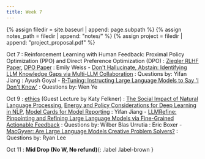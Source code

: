 ```yaml
---
title: Week 7
---
```



{% assign filedir = site.baseurl | append: page.subpath %} 
{% assign notes_path = filedir | append: "notes/" %} 
{% assign project = filedir | append: "project_proposal.pdf" %}

<!--  
Instructions:

INDENTATION COUNTS

Each day should be formatted exactly as follows

Date
: Lessons Covered
  : Reading List
    : In Class Presentations
: **Assignment/Announcement**{: .label}


To add a hyperlink for readings, do it as follows
  : [Example Paper](http://linktopaper.edu)

To make the hyperlink open in a new tab by default
  : [Example Paper](http://linktopaper.edu){:target=_"blank"}

The announcement can be made red for due dates as follows
: **Assignment Due**{: .label .label-red }

10/7 RLHF/PPO/DPO
10/9 Ethics
-->

Oct 7
: Reinforcement Learning with Human Feedback: Proximal Policy Optimization (PPO) and Direct Preference Optimization (DPO)
  : [Ziegler RLHF Paper]({{site.baseurl}}assets/files/ziegler.pdf), [DPO Paper]({{site.baseurl}}assets/files/dpo.pdf)
  : Emily Weiss - [Don't Hallucinate, Abstain: Identifying LLM Knowledge Gaps via Multi-LLM Collaboration](https://arxiv.org/abs/2402.00367)
  : Questions by: Yifan Jiang
  : Ayush Goyal - [R-Tuning: Instructing Large Language Models to Say 'I Don't Know'](https://aclanthology.org/2024.naacl-long.394/)
  : Questions by: Wen Ye
  
Oct 9
: [ethics]({{site.baseurl}}assets/files/ethics.pdf) (Guest Lecture by Katy Felkner)
  : [The Social Impact of Natural Language Processing](https://aclanthology.org/P16-2096.pdf), [Energy and Policy Considerations for Deep Learning in NLP](https://aclanthology.org/P19-1355/), [Model Cards for Model Reporting](https://arxiv.org/abs/1810.03993)
  : Yifan Jiang - [LLMRefine: Pinpointing and Refining Large Language Models via Fine-Grained Actionable Feedback](https://aclanthology.org/2024.findings-naacl.92/)
  : Questions by: Wilber Blas Urrutia
  : Eric Boxer - [MacGyver: Are Large Language Models Creative Problem Solvers?](https://aclanthology.org/2024.naacl-long.297.pdf)
  : Questions by: Ryan Lee


Oct 11
: **Mid Drop (No W, No refund)**{: .label .label-brown }


